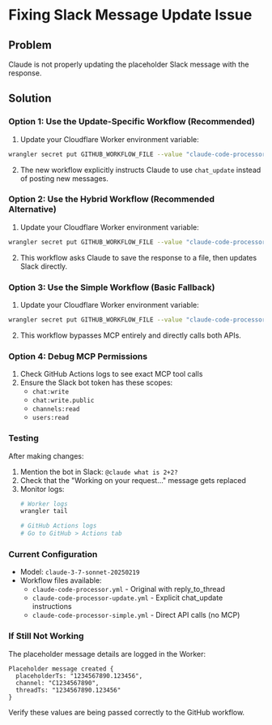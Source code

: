 # Fixing Slack Message Update Issue

## Problem
Claude is not properly updating the placeholder Slack message with the response.

## Solution

### Option 1: Use the Update-Specific Workflow (Recommended)

1. Update your Cloudflare Worker environment variable:
```bash
wrangler secret put GITHUB_WORKFLOW_FILE --value "claude-code-processor-update.yml"
```

2. The new workflow explicitly instructs Claude to use `chat_update` instead of posting new messages.

### Option 2: Use the Hybrid Workflow (Recommended Alternative)

1. Update your Cloudflare Worker environment variable:
```bash
wrangler secret put GITHUB_WORKFLOW_FILE --value "claude-code-processor-hybrid.yml"
```

2. This workflow asks Claude to save the response to a file, then updates Slack directly.

### Option 3: Use the Simple Workflow (Basic Fallback)

1. Update your Cloudflare Worker environment variable:
```bash
wrangler secret put GITHUB_WORKFLOW_FILE --value "claude-code-processor-simple.yml"
```

2. This workflow bypasses MCP entirely and directly calls both APIs.

### Option 4: Debug MCP Permissions

1. Check GitHub Actions logs to see exact MCP tool calls
2. Ensure the Slack bot token has these scopes:
   - `chat:write`
   - `chat:write.public`
   - `channels:read`
   - `users:read`

### Testing

After making changes:

1. Mention the bot in Slack: `@claude what is 2+2?`
2. Check that the "Working on your request..." message gets replaced
3. Monitor logs:
   ```bash
   # Worker logs
   wrangler tail
   
   # GitHub Actions logs
   # Go to GitHub > Actions tab
   ```

### Current Configuration

- Model: `claude-3-7-sonnet-20250219`
- Workflow files available:
  - `claude-code-processor.yml` - Original with reply_to_thread
  - `claude-code-processor-update.yml` - Explicit chat_update instructions
  - `claude-code-processor-simple.yml` - Direct API calls (no MCP)

### If Still Not Working

The placeholder message details are logged in the Worker:
```
Placeholder message created {
  placeholderTs: "1234567890.123456",
  channel: "C1234567890",
  threadTs: "1234567890.123456"
}
```

Verify these values are being passed correctly to the GitHub workflow.